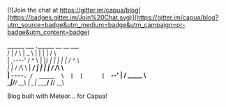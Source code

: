 [![Join the chat at https://gitter.im/capua/blog](https://badges.gitter.im/Join%20Chat.svg)](https://gitter.im/capua/blog?utm_source=badge&utm_medium=badge&utm_campaign=pr-badge&utm_content=badge)

  ______      ___      .______    __    __       ___      
 /      |    /   \     |   _  \  |  |  |  |     /   \     
|  ,----'   /  ^  \    |  |_)  | |  |  |  |    /  ^  \    
|  |       /  /_\  \   |   ___/  |  |  |  |   /  /_\  \   
|  `----. /  _____  \  |  |      |  `--'  |  /  _____  \  
 \______|/__/     \__\ | _|       \______/  /__/     \__\ 


Blog built with Meteor... for Capua!
